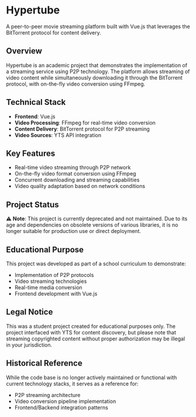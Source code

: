 # Hypertube

A peer-to-peer movie streaming platform built with Vue.js that leverages the BitTorrent protocol for content delivery.

## Overview

Hypertube is an academic project that demonstrates the implementation of a streaming service using P2P technology. The platform allows streaming of video content while simultaneously downloading it through the BitTorrent protocol, with on-the-fly video conversion using FFmpeg.

## Technical Stack

- **Frontend**: Vue.js
- **Video Processing**: FFmpeg for real-time video conversion
- **Content Delivery**: BitTorrent protocol for P2P streaming
- **Video Sources**: YTS API integration

## Key Features

- Real-time video streaming through P2P network
- On-the-fly video format conversion using FFmpeg
- Concurrent downloading and streaming capabilities
- Video quality adaptation based on network conditions

## Project Status

⚠️ **Note**: This project is currently deprecated and not maintained. Due to its age and dependencies on obsolete versions of various libraries, it is no longer suitable for production use or direct deployment.

## Educational Purpose

This project was developed as part of a school curriculum to demonstrate:
- Implementation of P2P protocols
- Video streaming technologies
- Real-time media conversion
- Frontend development with Vue.js

## Legal Notice

This was a student project created for educational purposes only. The project interfaced with YTS for content discovery, but please note that streaming copyrighted content without proper authorization may be illegal in your jurisdiction.

## Historical Reference

While the code base is no longer actively maintained or functional with current technology stacks, it serves as a reference for:
- P2P streaming architecture
- Video conversion pipeline implementation
- Frontend/Backend integration patterns
